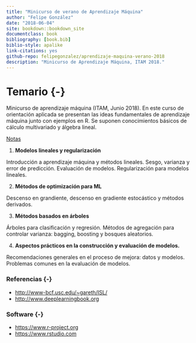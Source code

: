 ```yaml
--- 
title: "Minicurso de verano de Aprendizaje Máquina"
author: "Felipe González"
date: "2018-06-04"
site: bookdown::bookdown_site
documentclass: book
bibliography: [book.bib]
biblio-style: apalike
link-citations: yes
github-repo: felipegonzalez/aprendizaje-maquina-verano-2018
description: "Minicurso de Aprendizaje Máquina, ITAM 2018."
---
```


# Temario {-}

Minicurso de aprendizaje máquina (ITAM, Junio 2018). En este curso de orientación aplicada
se presentan las ideas fundamentales de aprendizaje máquina junto con ejemplos en R. Se suponen conocimientos
básicos de cálculo multivariado y álgebra lineal.

[Notas](https://felipegonzalez.github.io/aprendizaje-maquina-verano-2018/)

1. **Modelos lineales y regularización**

  Introducción a aprendizaje máquina y métodos lineales. Sesgo, varianza y error de predicción. Evaluación de modelos. Regularización para modelos lineales.

2. **Métodos de optimización para ML**

  Descenso en grandiente, descenso en gradiente estocástico y métodos derivados.

3. **Métodos basados en árboles**

  Árboles para clasificación y regresión. Métodos de agregación para controlar varianza: bagging, boosting y bosques aleatorios.

4. **Aspectos prácticos en la construcción y evaluación de modelos.**

  Recomendaciones generales en el proceso de mejora: datos y modelos. Problemas comunes en la evaluación de modelos.

### Referencias {-}

- http://www-bcf.usc.edu/~gareth/ISL/
- http://www.deeplearningbook.org

### Software {-}

- https://www.r-project.org
- https://www.rstudio.com
